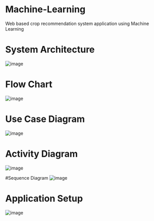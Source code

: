 # Machine-Learning
Web based crop recommendation system application using Machine Learning

# System Architecture
![image](https://user-images.githubusercontent.com/76995828/222654554-5e5ab82e-3e3a-494d-941a-29d0b8a9d62f.png)

# Flow Chart
![image](https://user-images.githubusercontent.com/76995828/222654942-6531f5da-08eb-4c47-b177-0b7203b7af4b.png)

# Use Case Diagram
![image](https://user-images.githubusercontent.com/76995828/222655046-52ebbcd5-2f50-4eab-87be-e263d363eba9.png)

# Activity Diagram
![image](https://user-images.githubusercontent.com/76995828/222655233-a2ee249b-a400-45c5-8463-88d94e7c01cd.png)

#Sequence Diagram
![image](https://user-images.githubusercontent.com/76995828/222655379-3b8cae22-accc-44e9-b6ec-37666bd74abb.png)

# Application Setup
![image](https://user-images.githubusercontent.com/76995828/222655505-4dc9a58d-4196-49ca-968a-ef1fb24905ff.png)
